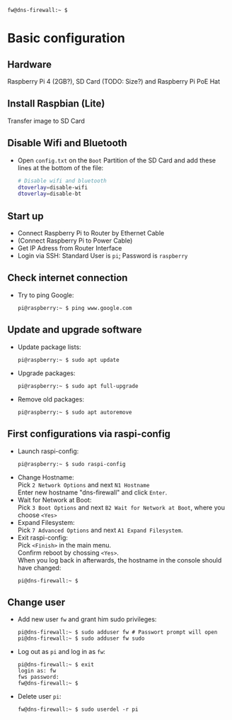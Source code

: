   ```console
  fw@dns-firewall:~ $ 
  ```
# Basic configuration
## Hardware
Raspberry Pi 4 (2GB?), SD Card (TODO: Size?) and Raspberry Pi PoE Hat
## Install Raspbian (Lite)
Transfer image to SD Card
## Disable Wifi and Bluetooth
- Open `config.txt` on the `Boot` Partition of the SD Card and add these lines at the bottom of the file:
  ```bash
  # Disable wifi and bluetooth
  dtoverlay=disable-wifi
  dtoverlay=disable-bt
  ```
## Start up
- Connect Raspberry Pi to Router by Ethernet Cable
- (Connect Raspberry Pi to Power Cable)
- Get IP Adress from Router Interface
- Login via SSH: Standard User is `pi`; Password is `raspberry`
## Check internet connection
- Try to ping Google:
  ```console
  pi@raspberry:~ $ ping www.google.com
  ```
## Update and upgrade software
- Update package lists:
  ```console
  pi@raspberry:~ $ sudo apt update
  ```
- Upgrade packages:
  ```console
  pi@raspberry:~ $ sudo apt full-upgrade
  ```
- Remove old packages: 
  ```console
  pi@raspberry:~ $ sudo apt autoremove
  ```
## First configurations via raspi-config
- Launch raspi-config:
  ```console
  pi@raspberry:~ $ sudo raspi-config
  ```
- Change Hostname:  
  Pick `2 Network Options` and next `N1 Hostname`  
  Enter new hostname "dns-firewall" and click `Enter`.
- Wait for Network at Boot:  
  Pick `3 Boot Options` and next `B2 Wait for Network at Boot`, where you choose `<Yes>`
- Expand Filesystem:  
  Pick `7 Advanced Options` and next `A1 Expand Filesystem`.
- Exit raspi-config:  
  Pick `<Finish>` in the main menu.  
  Confirm reboot by chossing `<Yes>`.  
  When you log back in afterwards, the hostname in the console should have changed: 
  ```console
  pi@dns-firewall:~ $ 
  ```
## Change user
- Add new user `fw` and grant him sudo privileges:
  ```console
  pi@dns-firewall:~ $ sudo adduser fw # Passwort prompt will open
  pi@dns-firewall:~ $ sudo adduser fw sudo
  ```
- Log out as `pi` and log in as `fw`:
  ```console
  pi@dns-firewall:~ $ exit
  login as: fw
  fws password:
  fw@dns-firewall:~ $ 
  ```
- Delete user `pi`:
  ```console
  fw@dns-firewall:~ $ sudo userdel -r pi
  ```
